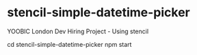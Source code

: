 # stencil-simple-datetime-picker
YOOBIC London Dev Hiring Project - Using stencil

cd stencil-simple-datetime-picker
npm start
